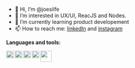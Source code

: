 - 👋 Hi, I’m @joesilfe
- 👀 I’m interested in UX/UI, ReacJS and Nodes.
- 🌱 I’m currently learning product developement 
- 📫 How to reach me: [linkedIn](https://www.linkedin.com/in/joel-silva-ferr/) and [instagram](https://www.instagram.com/joesilfe/)

**Languages and tools:**

<img align="left" height="20" src="https://raw.githubusercontent.com/jakeliny/jakeliny/master/images/typescript.png">
<img align="left" height="20" src="https://raw.githubusercontent.com/jakeliny/jakeliny/master/images/nodejs.png">
<img align="left" height="20" src="https://raw.githubusercontent.com/jakeliny/jakeliny/master/images/react.png">
<img align="left" height="20" src="https://raw.githubusercontent.com/jakeliny/jakeliny/master/images/javascript.png">
<img height="30" src="https://raw.githubusercontent.com/jakeliny/jakeliny/master/images/linux.png">

<!---
joesilfe/joesilfe is a ✨ special ✨ repository because its `README.md` (this file) appears on your GitHub profile.
You can click the Preview link to take a look at your changes.
--->
